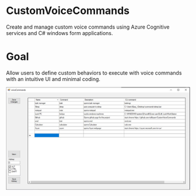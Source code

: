 # CustomVoiceCommands
Create and manage custom voice commands using Azure Cognitive services and C# windows form applications.

# Goal
Allow users to define custom behaviors to execute with voice commands with an intuitive UI and minimal coding. 

![app screenshot](https://github.com/rafibayer/CustomVoiceCommands/blob/master/readme/Capture.JPG)


